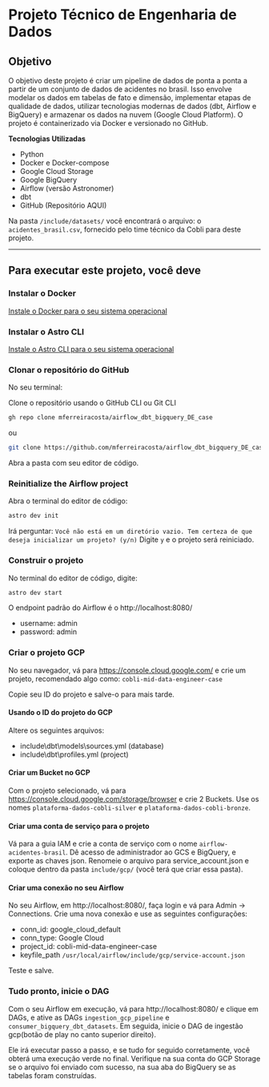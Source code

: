 # Projeto Técnico de Engenharia de Dados


## Objetivo
O objetivo deste projeto é criar um pipeline de dados de ponta a ponta a partir de um conjunto de dados de acidentes no brasil. Isso envolve modelar os dados em tabelas de fato e dimensão, implementar etapas de qualidade de dados, utilizar tecnologias modernas de dados (dbt,  Airflow e BigQuery) e armazenar os dados na nuvem (Google Cloud Platform). O projeto é containerizado via Docker e versionado no GitHub.

**Tecnologias Utilizadas**
- Python
- Docker e Docker-compose
- Google Cloud Storage
- Google BigQuery
- Airflow (versão Astronomer)
- dbt
- GitHub (Repositório AQUI)

Na pasta ```/include/datasets/``` você encontrará o arquivo: o ```acidentes_brasil.csv```, fornecido pelo time técnico da Cobli para deste projeto.

---------
## Para executar este projeto, você deve

### Instalar o Docker
[Instale o Docker para o seu sistema operacional](https://docs.docker.com/desktop/)

### Instalar o Astro CLI
[Instale o Astro CLI para o seu sistema operacional](https://www.astronomer.io/docs/astro/cli/install-cli)

### Clonar o repositório do GitHub

No seu terminal:

Clone o repositório usando o GitHub CLI ou Git CLI
```bash
gh repo clone mferreiracosta/airflow_dbt_bigquery_DE_case
```

ou

```bash
git clone https://github.com/mferreiracosta/airflow_dbt_bigquery_DE_case.git
```

Abra a pasta com seu editor de código.

### Reinitialize the Airflow project

Abra o terminal do editor de código:

```bash
astro dev init
```
Irá perguntar: ```Você não está em um diretório vazio. Tem certeza de que deseja inicializar um projeto? (y/n)```
Digite ```y``` e o projeto será reiniciado.

### Construir o projeto
No terminal do editor de código, digite:

```bash
astro dev start
```
O endpoint padrão do Airflow é o http://localhost:8080/
- username: admin
- password: admin


### Criar o projeto GCP

No seu navegador, vá para https://console.cloud.google.com/ e crie um projeto, recomendado algo como: ```cobli-mid-data-engineer-case```

Copie seu ID do projeto e salve-o para mais tarde.

#### Usando o ID do projeto do GCP

Altere os seguintes arquivos:
- include\dbt\models\sources.yml (database)
- include\dbt\profiles.yml (project)

#### Criar um Bucket no GCP

Com o projeto selecionado, vá para https://console.cloud.google.com/storage/browser e crie 2 Buckets.
Use os nomes ```plataforma-dados-cobli-silver``` e ```plataforma-dados-cobli-bronze```.

#### Criar uma conta de serviço para o projeto

Vá para a guia IAM e crie a conta de serviço com o nome ```airflow-acidentes-brasil```.
Dê acesso de administrador ao GCS e BigQuery, e exporte as chaves json. Renomeie o arquivo para service_account.json e coloque dentro da pasta ```include/gcp/``` (você terá que criar essa pasta).

#### Criar uma conexão no seu Airflow

No seu Airflow, em http://localhost:8080/, faça login e vá para Admin → Connections.
Crie uma nova conexão e use as seguintes configurações:
- conn_id: google_cloud_default
- conn_type: Google Cloud
- project_id: cobli-mid-data-engineer-case
- keyfile_path `/usr/local/airflow/include/gcp/service-account.json`

Teste e salve.

### Tudo pronto, inicie o DAG

Com o seu Airflow em execução, vá para http://localhost:8080/ e clique em DAGs, e ative as DAGs ```ingestion_gcp_pipeline``` e ```consumer_bigquery_dbt_datasets```.
Em seguida, inicie o DAG de ingestão gcp(botão de play no canto superior direito).

Ele irá executar passo a passo, e se tudo for seguido corretamente, você obterá uma execução verde no final.
Verifique na sua conta do GCP Storage se o arquivo foi enviado com sucesso, na sua aba do BigQuery se as tabelas foram construídas.
